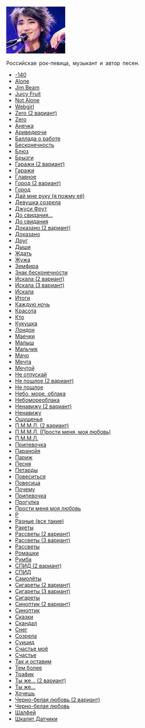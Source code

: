 ![](zemfira.jpg)

Российская рок-певица, музыкант и автор песен.

* [-140](-140)
* [Alone](Alone)
* [Jim Beam](Jim%20Beam)
* [Juicy Fruit](Juicy%20Fruit)
* [Not Alone](Not%20Alone)
* [Webgirl](Webgirl)
* [Zero (2 вариант)](Zero%20(2%20вариант))
* [Zero](Zero)
* [Анечка](Анечка)
* [Ариведерчи](Ариведерчи)
* [Баллада о работе](Баллада%20о%20работе)
* [Бесконечность](Бесконечность)
* [Блюз](Блюз)
* [Брызги](Брызги)
* [Гаражи (2 вариант)](Гаражи%20(2%20вариант))
* [Гаражи](Гаражи)
* [Главное](Главное)
* [Город (2 вариант)](Город%20(2%20вариант))
* [Город](Город)
* [Дай мне руку (я пожму её)](Дай%20мне%20руку%20(я%20пожму%20её))
* [Девушка созрела](Девушка%20созрела)
* [Джуси Фрут](Джуси%20Фрут)
* [До свидания...](До%20свидания...)
* [До свидания](До%20свидания)
* [Доказано (2 вариант)](Доказано%20(2%20вариант))
* [Доказано](Доказано)
* [Друг](Друг)
* [Дыши](Дыши)
* [Ждать](Ждать)
* [Жужа](Жужа)
* [Земфира](Земфира)
* [Знак бесконечности](Знак%20бесконечности)
* [Искала (2 вариант)](Искала%20(2%20вариант))
* [Искала (3 вариант)](Искала%20(3%20вариант))
* [Искала](Искала)
* [Итоги](Итоги)
* [Каждую ночь](Каждую%20ночь)
* [Красота](Красота)
* [Кто](Кто)
* [Кукушка](Кукушка)
* [Лондон](Лондон)
* [Маечки](Маечки)
* [Малыш](Малыш)
* [Мальчик](Мальчик)
* [Мачо](Мачо)
* [Мечта](Мечта)
* [Мечтой](Мечтой)
* [Не отпускай](Не%20отпускай)
* [Не пошлое (2 вариант)](Не%20пошлое%20(2%20вариант))
* [Не пошлое](Не%20пошлое)
* [Небо, море, облака](Небо,%20море,%20облака)
* [Небомореоблака](Небомореоблака)
* [Ненавижу (2 вариант)](Ненавижу%20(2%20вариант))
* [Ненавижу](Ненавижу)
* [Ощущенья](Ощущенья)
* [П.М.М.Л. (2 вариант)](П.М.М.Л.%20(2%20вариант))
* [П.М.М.Л. (Прости меня, моя любовь)](П.М.М.Л.%20(Прости%20меня,%20моя%20любовь))
* [П.М.М.Л.](П.М.М.Л.)
* [Пpипевочка](Пpипевочка)
* [Паранойя](Паранойя)
* [Париж](Париж)
* [Песня](Песня)
* [Петарды](Петарды)
* [Повеситься](Повеситься)
* [Повесица](Повесица)
* [Почему](Почему)
* [Припевочка](Припевочка)
* [Прогулка](Прогулка)
* [Прости меня моя любовь](Прости%20меня%20моя%20любовь)
* [Р](Р)
* [Разные (все такие)](Разные%20(все%20такие))
* [Ракеты](Ракеты)
* [Рассветы (2 вариант)](Рассветы%20(2%20вариант))
* [Рассветы (3 вариант)](Рассветы%20(3%20вариант))
* [Рассветы](Рассветы)
* [Ромашки](Ромашки)
* [Румба](Румба)
* [СПИД (2 вариант)](СПИД%20(2%20вариант))
* [СПИД](СПИД)
* [Самолёты](Самолёты)
* [Сигареты (2 вариант)](Сигареты%20(2%20вариант))
* [Сигареты (3 вариант)](Сигареты%20(3%20вариант))
* [Сигареты](Сигареты)
* [Синоптик (2 вариант)](Синоптик%20(2%20вариант))
* [Синоптик](Синоптик)
* [Сказки](Сказки)
* [Скандал](Скандал)
* [Снег](Снег)
* [Созрела](Созрела)
* [Суицид](Суицид)
* [Счастье моё](Счастье%20моё)
* [Счастье](Счастье)
* [Так и оставим](Так%20и%20оставим)
* [Тем более](Тем%20более)
* [Трафик](Трафик)
* [Ты же... (2 вариант)](Ты%20же...%20(2%20вариант))
* [Ты же...](Ты%20же...)
* [Хочешь](Хочешь)
* [Черно-белая любовь (2 вариант)](Черно-белая%20любовь%20(2%20вариант))
* [Черно-белая любовь](Черно-белая%20любовь)
* [Шалфей](Шалфей)
* [Шкалят Датчики](Шкалят%20Датчики)